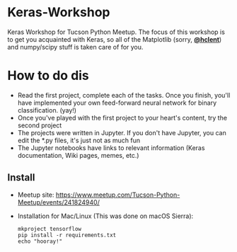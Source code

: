 # Keras-Workshop
Keras Workshop for Tucson Python Meetup.
The focus of this workshop is to get you acquainted with Keras, so all of the Matplotlib (sorry, __[@hclent](https://github.com/hclent)__) and numpy/scipy stuff is taken care of for you.

# How to do dis
 - Read the first project, complete each of the tasks. Once you finish, you'll have implemented your own feed-forward neural network for binary classification. (yay!)
 - Once you've played with the first project to your heart's content, try the second project
 - The projects were written in Jupyter. If you don't have Jupyter, you can edit the *.py files, it's just not as much fun
 - The Jupyter notebooks have links to relevant information (Keras documentation, Wiki pages, memes, etc.)

## Install

* Meetup site: <https://www.meetup.com/Tucson-Python-Meetup/events/241824940/>
* Installation for Mac/Linux (This was done on macOS Sierra):

	```
	mkproject tensorflow
	pip install -r requirements.txt
	echo "hooray!"
	```